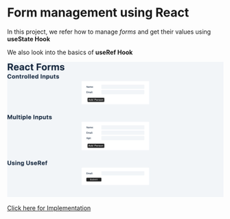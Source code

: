 # Form management using React

In this project, we refer how to manage *forms* and get their values using **useState Hook**

We also look into the basics of **useRef Hook**

![Form Management](./thumbnail.png)

[Click here for Implementation](https://wda-react-forms-useref-hook.pages.dev/)

